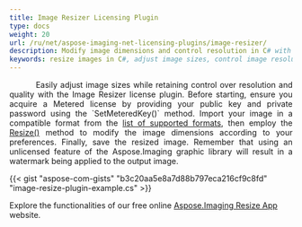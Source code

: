 ```yaml
---
title: Image Resizer Licensing Plugin
type: docs
weight: 20
url: /ru/net/aspose-imaging-net-licensing-plugins/image-resizer/
description: Modify image dimensions and control resolution in C# with the Image Resizer plugin, offering seamless resizing capabilities for adjusting image sizes
keywords: resize images in C#, adjust image sizes, control image resolution, Image Resizer plugin, modify image dimensions, resize application
---
```


<p align='justify'>
&nbsp;&nbsp;&nbsp;&nbsp;&nbsp;&nbsp;&nbsp;&nbsp;
Easily adjust image sizes while retaining control over resolution and quality with the Image Resizer license plugin. Before starting, ensure you acquire a Metered license by providing your public key and private password using the `SetMeteredKey()` method. Import your image in a compatible format from the <a href="/imaging/ru/net/supported-file-formats/">list of supported formats</a>, then employ the <a href="https://reference.aspose.com/imaging/ru/net/aspose.imaging/image/resize/">Resize()</a> method to modify the image dimensions according to your preferences. Finally, save the resized image. Remember that using an unlicensed feature of the Aspose.Imaging graphic library will result in a watermark being applied to the output image.
</p>

{{< gist "aspose-com-gists" "b3c20aa5e8a7d88b797eca216cf9c8fd" "image-resize-plugin-example.cs" >}}

Explore the functionalities of our free online <a href="https://products.aspose.app/imaging/image-resize">Aspose.Imaging Resize App</a> website.
